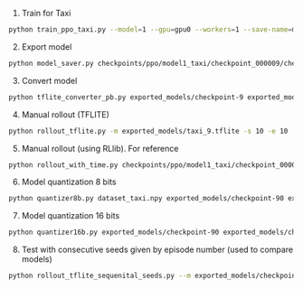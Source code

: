 1. Train for Taxi

```sh
python train_ppo_taxi.py --model=1 --gpu=gpu0 --workers=1 --save-name=model1_taxi --iters=10
```

2. Export model

```sh
python model_saver.py checkpoints/ppo/model1_taxi/checkpoint_000009/checkpoint-9 exported_models/checkpoint-9
```

3. Convert model

```sh
python tflite_converter_pb.py exported_models/checkpoint-9 exported_models/taxi_9.tflite
```

4. Manual rollout (TFLITE)

```sh
python rollout_tflite.py -m exported_models/taxi_9.tflite -s 10 -e 10
```

5. Manual rollout (using RLlib). For reference

```sh
python rollout_with_time.py checkpoints/ppo/model1_taxi/checkpoint_000009/checkpoint-9 --run=PPO --env=Taxi-v3 --time-output=rollout_results/volta1/model1_no_gpus_0_workers.csv --no-render --gpu=none --episodes=1000 --config='{"num_workers":1, "num_gpus_per_worker":0, "num_gpus":0, "explore":false}'
```
6. Model quantization 8 bits

```sh
python quantizer8b.py dataset_taxi.npy exported_models/checkpoint-90 exported_models/checkpoint-90_quant.tflite
```
7. Model quantization 16 bits

```sh
python quantizer16b.py exported_models/checkpoint-90 exported_models/checkpoint-90_quant.tflite
```
8. Test with consecutive seeds given by episode number (used to compare models)

```sh
python rollout_tflite_sequenital_seeds.py --m exported_models/checkpoint-90_quant8_noinput.tflite -e 100
```
